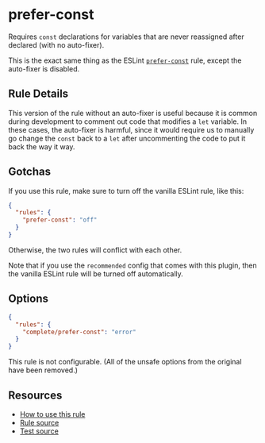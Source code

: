 # prefer-const

Requires `const` declarations for variables that are never reassigned after declared (with no auto-fixer).

<!-- end auto-generated rule header -->

This is the exact same thing as the ESLint [`prefer-const`](https://eslint.org/docs/latest/rules/prefer-const) rule, except the auto-fixer is disabled.

## Rule Details

This version of the rule without an auto-fixer is useful because it is common during development to comment out code that modifies a `let` variable. In these cases, the auto-fixer is harmful, since it would require us to manually go change the `const` back to a `let` after uncommenting the code to put it back the way it way.

## Gotchas

If you use this rule, make sure to turn off the vanilla ESLint rule, like this:

```json
{
  "rules": {
    "prefer-const": "off"
  }
}
```

Otherwise, the two rules will conflict with each other.

Note that if you use the `recommended` config that comes with this plugin, then the vanilla ESLint rule will be turned off automatically.

## Options

```json
{
  "rules": {
    "complete/prefer-const": "error"
  }
}
```

This rule is not configurable. (All of the unsafe options from the original have been removed.)

## Resources

- [How to use this rule](https://complete-ts.github.io/eslint-plugin-complete)
- [Rule source](https://github.com/complete-ts/complete/blob/main/packages/eslint-plugin-complete/src/rules/prefer-const.ts)
- [Test source](https://github.com/complete-ts/complete/blob/main/packages/eslint-plugin-complete/tests/rules/prefer-const.test.ts)
